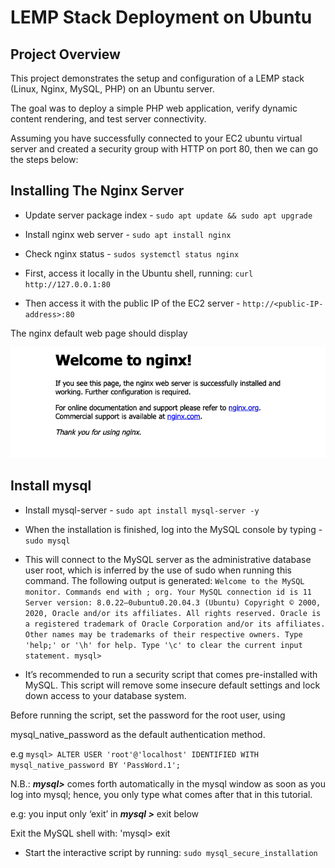 #   LEMP Stack Deployment on Ubuntu
##  Project Overview
This project demonstrates the setup and configuration of a LEMP stack (Linux, Nginx, MySQL, PHP) on an Ubuntu server.

The goal was to deploy a simple PHP web application, verify dynamic content rendering, and test server connectivity.

Assuming you have successfully connected to your EC2 ubuntu virtual server and created a security group with HTTP on port 80, then we can go the steps below:

##  Installing The Nginx Server
-   Update server package index - `sudo apt update && sudo apt upgrade`

-   Install nginx web server - `sudo apt install nginx`

-   Check nginx status - `sudos systemctl status nginx`

-   First, access it locally in the Ubuntu shell, running: `curl http://127.0.0.1:80`

-   Then access it with the public IP of the EC2 server - `http://<public-IP-address>:80`

The nginx default web page should display

![Screenshot of LEMP setup](LEMP/Images/nginx.png)

##  Install mysql
-   Install mysql-server - `sudo apt install mysql-server -y`

-   When the installation is finished, log into the MySQL console by typing - `sudo mysql`

-   This will connect to the MySQL server as the administrative database user root, which is inferred by the use of sudo when running this command. The following output is generated: `Welcome to the MySQL monitor. Commands end with ; org.
Your MySQL connection id is 11
Server version: 8.0.22–0ubuntu0.20.04.3 (Ubuntu)
Copyright © 2000, 2020, Oracle and/or its affiliates. All rights reserved.
Oracle is a registered trademark of Oracle Corporation and/or its
affiliates. Other names may be trademarks of their respective
owners.
Type 'help;' or '\h' for help. Type '\c' to clear the current input statement.
mysql>`

-   It’s recommended to run a security script that comes pre-installed with MySQL. This script will remove some insecure default settings and lock down access to your database system.

Before running the script, set the password for the root user, using

mysql_native_password as the default authentication method.

e.g
`mysql> ALTER USER 'root'@'localhost' IDENTIFIED WITH mysql_native_password BY 'PassWord.1';`

N.B.: ***mysql>*** comes forth automatically in the mysql window as soon as you log into mysql; hence, you only type what comes after that in this tutorial.

e.g: you input only ‘exit’ in ***mysql >*** exit below

Exit the MySQL shell with: 'mysql> exit

-   Start the interactive script by running: `sudo mysql_secure_installation`


